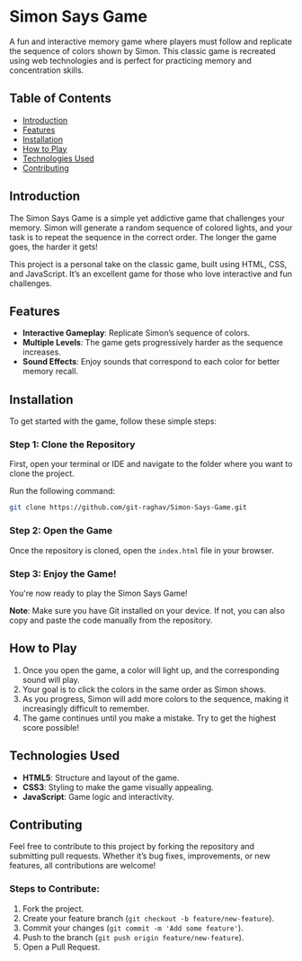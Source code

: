 # Simon Says Game

A fun and interactive memory game where players must follow and replicate the sequence of colors shown by Simon. This classic game is recreated using web technologies and is perfect for practicing memory and concentration skills.

## Table of Contents
- [Introduction](#introduction)
- [Features](#features)
- [Installation](#installation)
- [How to Play](#how-to-play)
- [Technologies Used](#technologies-used)
- [Contributing](#contributing)

## Introduction
The Simon Says Game is a simple yet addictive game that challenges your memory. Simon will generate a random sequence of colored lights, and your task is to repeat the sequence in the correct order. The longer the game goes, the harder it gets!

This project is a personal take on the classic game, built using HTML, CSS, and JavaScript. It’s an excellent game for those who love interactive and fun challenges.

## Features
- **Interactive Gameplay**: Replicate Simon’s sequence of colors.
- **Multiple Levels**: The game gets progressively harder as the sequence increases.
- **Sound Effects**: Enjoy sounds that correspond to each color for better memory recall.

## Installation
To get started with the game, follow these simple steps:

### Step 1: Clone the Repository
First, open your terminal or IDE and navigate to the folder where you want to clone the project.

Run the following command:
```bash
git clone https://github.com/git-raghav/Simon-Says-Game.git
```	

### Step 2: Open the Game
Once the repository is cloned, open the `index.html` file in your browser.

### Step 3: Enjoy the Game!
You're now ready to play the Simon Says Game!

**Note**: Make sure you have Git installed on your device. If not, you can also copy and paste the code manually from the repository.

## How to Play
1. Once you open the game, a color will light up, and the corresponding sound will play.
2. Your goal is to click the colors in the same order as Simon shows.
3. As you progress, Simon will add more colors to the sequence, making it increasingly difficult to remember.
4. The game continues until you make a mistake. Try to get the highest score possible!

## Technologies Used
- **HTML5**: Structure and layout of the game.
- **CSS3**: Styling to make the game visually appealing.
- **JavaScript**: Game logic and interactivity.

## Contributing
Feel free to contribute to this project by forking the repository and submitting pull requests. Whether it’s bug fixes, improvements, or new features, all contributions are welcome!

### Steps to Contribute:
1. Fork the project.
2. Create your feature branch (`git checkout -b feature/new-feature`).
3. Commit your changes (`git commit -m 'Add some feature'`).
4. Push to the branch (`git push origin feature/new-feature`).
5. Open a Pull Request.
